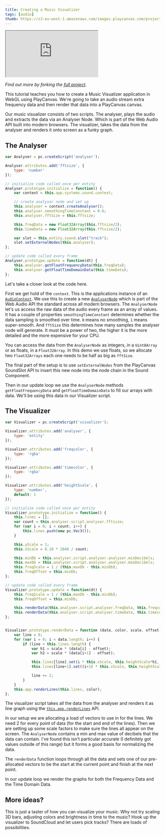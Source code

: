 ```yaml
---
title: Creating a Music Visualizer
tags: [audio]
thumb: https://s3-eu-west-1.amazonaws.com/images.playcanvas.com/projects/12/405891/L2JCV3-image-75.jpg
---
```


<div className="iframe-container">
    <iframe loading="lazy" src="https://playcanv.as/p/BqhCi6oy/" title="Creating a Music Visualizer"></iframe>
</div>

*Find out more by forking the [full project][1].*

This tutorial teaches you how to create a Music Visualizer application in WebGL using PlayCanvas. We're going to take an audio stream extra frequency data and then render that data into a PlayCanvas canvas.

Our music visualizer consists of two scripts. The analyser, plays the audio and extracts the data via an Analyser Node. Which is part of the Web Audio API built into modern browsers. The visualizer, takes the data from the analyser and renders it onto screen as a funky graph.

## The Analyser

```javascript
var Analyser = pc.createScript('analyser');

Analyser.attributes.add('fftsize', {
    type: 'number'
});

// initialize code called once per entity
Analyser.prototype.initialize = function() {
    var context = this.app.systems.sound.context;

    // create analyser node and set up
    this.analyser = context.createAnalyser();
    this.analyser.smoothingTimeConstant = 0.6;
    this.analyser.fftSize = this.fftsize;

    this.freqData = new Float32Array(this.fftsize/2);
    this.timeData = new Float32Array(this.fftsize/2);

    var slot = this.entity.sound.slot("track");
    slot.setExternalNodes(this.analyser);
};

// update code called every frame
Analyser.prototype.update = function(dt) {
    this.analyser.getFloatFrequencyData(this.freqData);
    this.analyser.getFloatTimeDomainData(this.timeData);
};
```

Let's take a closer look at the code here.

First we get hold of the `context`. This is the applications instance of an [`AudioContext`][2]. We use this to create a new [`AnalyserNode`][3] which is part of the Web Audio API the standard across all modern browsers. The `AnalyserNode` let's us access the raw data of the audio every frame as an array of values. It has a couple of properties `smoothingTimeConstant` determines whether the data sampling is smoothed over time. `0` means no smoothing, `1` means super-smooth. And `fftSize` this determines how many samples the analyser node will generate. It must be a power of two, the higher it is the more detailed and the more expensive for your CPU.

You can access the data from the `AnalyserNode` as integers, in a `Uint8Array` or as floats, in a `Float32Array`. In this demo we use floats, so we allocate two `Float32Arrays` each one needs to be half as big as `fftSize`.

The final part of the setup is to use `setExternalNodes` from the PlayCanvas SoundSlot API to insert this new node into the node chain in the Sound Component.

Then in our update loop we use the `AnalyserNode` methods `getFloatFrequencyData` and `getFloatTimeDomainData` to fill our arrays with data. We'll be using this data in our Visualizer script.

## The Visualizer

```javascript
var Visualizer = pc.createScript('visualizer');

Visualizer.attributes.add('analyser', {
    type: 'entity'
});

Visualizer.attributes.add('freqcolor', {
    type: 'rgba'
});

Visualizer.attributes.add('timecolor', {
    type: 'rgba'
});

Visualizer.attributes.add('heightScale', {
    type: 'number',
    default: 1
});

// initialize code called once per entity
Visualizer.prototype.initialize = function() {
    this.lines = [];
    var count = this.analyser.script.analyser.fftsize;
    for (var i = 0; i < count; i++) {
        this.lines.push(new pc.Vec3());
    }

    this.yScale = 1;
    this.xScale = 0.10 * 2048 / count;

    this.minDb = this.analyser.script.analyser.analyser.minDecibels;
    this.maxDb = this.analyser.script.analyser.analyser.maxDecibels;
    this.freqScale = 1 / (this.maxDb - this.minDb);
    this.freqOffset = this.minDb;
};

// update code called every frame
Visualizer.prototype.update = function(dt) {
    this.freqScale = 1 / (this.maxDb - this.minDb);
    this.freqOffset = this.minDb;

    this.renderData(this.analyser.script.analyser.freqData, this.freqcolor, this.freqScale, this.freqOffset);
    this.renderData(this.analyser.script.analyser.timeData, this.timecolor, 0.5, 0);
};


Visualizer.prototype.renderData = function (data, color, scale, offset) {
    var line = 0;
    for (var i = 0; i < data.length; i++) {
        if (line < this.lines.length) {
            var h1 = scale * (data[i] - offset);
            var h2 = scale * (data[i+1] - offset);

            this.lines[line].set(i * this.xScale, this.heightScale*h1, 0);
            this.lines[line+1].set((i+1) * this.xScale, this.heightScale*h2, 0);

            line += 2;
        }
    }
    this.app.renderLines(this.lines, color);
};
```

The visualizer script takes all the data from the analyser and renders it as line graph using the [`this.app.renderLines`][4] API.

In our setup we are allocating a load of vectors to use in for the lines. We need 2 for every point of data (for the start and end of the lines). Then we are setting up some scale factors to make sure the lines all appear on the screen. The `AnalyserNode` contains a min and max value of decibels that the data can contain. I've found this isn't particular accurate (I definitely got values outside of this range) but it forms a good basis for normalizing the data.

The `renderData` function loops through all the data and sets one of our pre-allocated vectors to be the start at the current point and finish at the next point.

In our update loop we render the graphs for both the Frequency Data and the Time Domain Data.

## More ideas?

This is just a taster of how you can visualize your music. Why not try scaling 3D bars, adjusting colors and brightness in time to the music? Hook up the visualizer to SoundCloud and let users pick tracks? There are loads of possibilities.

[1]: https://playcanvas.com/project/405891
[2]: https://developer.mozilla.org/en/docs/Web/API/AudioContext
[3]: https://developer.mozilla.org/en-US/docs/Web/API/AnalyserNode
[4]: /api/pc.Application.html#renderLines
